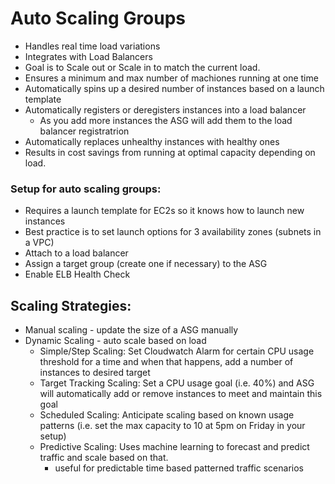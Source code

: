 # Auto Scaling Groups
- Handles real time load variations
- Integrates with Load Balancers
- Goal is to Scale out or Scale in to match the current load.
- Ensures a minimum and max number of machiones running at one time
- Automatically spins up a desired number of instances based on a launch template
- Automatically registers or deregisters instances into a load balancer 
  - As you add more instances the ASG will add them to the load balancer registratrion
- Automatically replaces unhealthy instances with healthy ones
- Results in cost savings from running at optimal capacity depending on load.

### Setup for auto scaling groups:
- Requires a launch template for EC2s so it knows how to launch new instances
- Best practice is to set launch options for 3 availability zones (subnets in a VPC)
- Attach to a load balancer
- Assign a target group (create one if necessary) to the ASG
- Enable ELB Health Check

## Scaling Strategies:
- Manual scaling - update the size of a ASG manually
- Dynamic Scaling - auto scale based on load
  - Simple/Step Scaling: Set Cloudwatch Alarm for certain CPU usage threshold for a time and when that happens, add a number of instances to desired target
  - Target Tracking Scaling: Set a CPU usage goal (i.e. 40%) and ASG will automatically add or remove instances to meet and maintain this goal
  - Scheduled Scaling: Anticipate scaling based on known usage patterns (i.e. set the max capacity to 10 at 5pm on Friday in your setup)
  - Predictive Scaling: Uses machine learning to forecast and predict traffic and scale based on that.
    - useful for predictable time based patterned traffic scenarios
